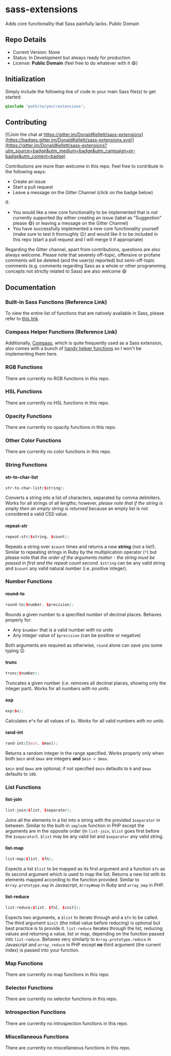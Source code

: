 # sass-extensions

Adds core functionality that Sass painfully lacks.  Public Domain

## Repo Details

- Current Version: None
- Status: In Development but always ready for production
- License: **Public Domain** (feel free to do whatever with it :smile:)

## Initialization

Simply include the following line of code in your main Sass file(s) to get started:

```scss
@include "path/to/your/extensions";
```

## Contributing

[![Join the chat at https://gitter.im/DonaldKellett/sass-extensions](https://badges.gitter.im/DonaldKellett/sass-extensions.svg)](https://gitter.im/DonaldKellett/sass-extensions?utm_source=badge&utm_medium=badge&utm_campaign=pr-badge&utm_content=badge)

Contributions are more than welcome in this repo.  Feel free to contribute in the following ways:

 - Create an issue
 - Start a pull request
 - Leave a message on the Gitter Channel (click on the badge below)

If:

 - You would like a new core functionality to be implemented that is not currently supported (by either creating an issue (label as "Suggestion" please :smile:) or leaving a message on the Gitter Channel)
 - You have successfully implemented a new core functionality yourself (make sure to test it thoroughly :wink:) and would like it to be included in this repo (start a pull request and I will merge it if appropriate)

Regarding the Gitter channel, apart from contributions, questions are also always welcome.  Please note that severely off-topic, offensive or profane comments will be deleted (and the user(s) reported) but semi-off-topic comments (e.g. comments regarding Sass as a whole or other programming concepts not strictly related to Sass) are also welcome :smile:

## Documentation

### Built-in Sass Functions (Reference Link)

To view the entire list of functions that are natively available in Sass, please refer to [this link](http://sass-lang.com/documentation/Sass/Script/Functions.html).

### Compass Helper Functions (Reference Link)

Additionally, [Compass](http://compass-style.org), which is quite frequently used as a Sass extension, also comes with a bunch of [handy helper functions](http://compass-style.org/reference/compass/helpers/) so I won't be implementing them here.

### RGB Functions

There are currently no RGB functions in this repo.

### HSL Functions

There are currently no HSL functions in this repo.

### Opacity Functions

There are currently no opacity functions in this repo.

### Other Color Functions

There are currently no color functions in this repo.

### String Functions

#### str-to-char-list

```scss
str-to-char-list($string);
```

Converts a string into a list of characters, separated by comma delimiters.  Works for all strings of all lengths; however, *please note that if the string is empty then an empty string is returned* because an empty list is not considered a valid CSS value.

#### repeat-str

```scss
repeat-str($string, $count);
```

Repeats a string over `$count` times and returns a new **string** (not a list!).  Similar to repeating strings in Ruby by the multiplication operator (`*`) but please note that *the order of the arguments matter - the string must be passed in first and the repeat count second*.  `$string` can be any valid string and `$count` any valid natural number (i.e. positive integer).

### Number Functions

#### round-to

```scss
round-to($number, $precision);
```

Rounds a given number to a specified number of decimal places.  Behaves properly for:

- Any `$number` that is a valid number *with no units*
- Any integer value of `$precision` (can be positive or negative)

Both arguments are required as otherwise, `round` alone can save you some typing :wink:

#### trunc

```scss
trunc($number);
```

Truncates a given number (i.e. removes all decimal places, showing only the integer part).  Works for all numbers *with no units*.

#### exp

```scss
exp($x);
```

Calculates e^x for all values of `$x`.  Works for all valid numbers *with no units*.

#### rand-int

```scss
rand-int([$min, $max]);
```

Returns a random integer in the range specified.  Works properly only when both `$min` and `$max` are integers **and** `$min < $max`.

`$min` and `$max` are optional; if not specified `$min` defaults to `0` and `$max` defaults to `100`.

### List Functions

#### list-join

```scss
list-join($list, $separator);
```

Joins all the elements in a list into a string with the provided `$separator` in between.  Similar to the built-in `implode` function in PHP except the arguments are in the opposite order (in `list-join`, `$list` goes first before the `$separator`).  `$list` may be any valid list and `$separator` any valid string.

#### list-map

```scss
list-map($list, $fn);
```

Expects a list `$list` to be mapped as its first argument and a function `$fn` as its second argument which is used to map the list.  Returns a new list with its elements mapped according to the function provided.  Similar to `Array.prototype.map` in Javascript, `Array#map` in Ruby and `array_map` in PHP.

#### list-reduce

```scss
list-reduce($list, $fn[, $init]);
```

Expects two arguments, a `$list` to iterate through and a `$fn` to be called.  The third argument `$init` (the initial value before reducing) is optional but best practice is to provide it.  `list-reduce` iterates through the list, reducing values and returning a value, list or map, depending on the function passed into `list-reduce`.  Behaves very similarly to `Array.prototype.reduce` in Javascript and `array_reduce` in PHP except **no** third argument (the current index) is passed into your function.

### Map Functions

There are currently no map functions in this repo.

### Selector Functions

There are currently no selector functions in this repo.

### Introspection Functions

There are currently no introspection functions in this repo.

### Miscellaneous Functions

There are currently no miscellaneous functions in this repo.
